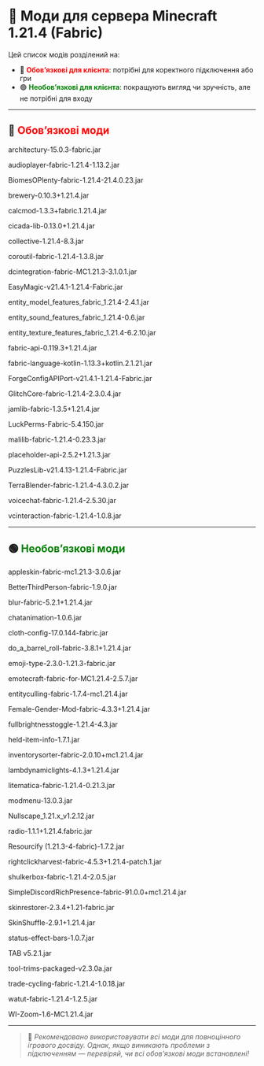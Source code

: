 # 🧩 Моди для сервера Minecraft 1.21.4 (Fabric)

Цей список модів розділений на:

- 🔴 <span style="color:red">**Обов’язкові для клієнта**</span>: потрібні для коректного підключення або гри
- 🟢 <span style="color:green">**Необов’язкові для клієнта**</span>: покращують вигляд чи зручність, але не потрібні для входу

---

## 🔴 <span style="color:red">Обов’язкові моди</span>

architectury-15.0.3-fabric.jar

audioplayer-fabric-1.21.4-1.13.2.jar

BiomesOPlenty-fabric-1.21.4-21.4.0.23.jar

brewery-0.10.3+1.21.4.jar

calcmod-1.3.3+fabric.1.21.4.jar

cicada-lib-0.13.0+1.21.4.jar

collective-1.21.4-8.3.jar

coroutil-fabric-1.21.4-1.3.8.jar

dcintegration-fabric-MC1.21.3-3.1.0.1.jar

EasyMagic-v21.4.1-1.21.4-Fabric.jar

entity_model_features_fabric_1.21.4-2.4.1.jar

entity_sound_features_fabric_1.21.4-0.6.jar

entity_texture_features_fabric_1.21.4-6.2.10.jar

fabric-api-0.119.3+1.21.4.jar

fabric-language-kotlin-1.13.3+kotlin.2.1.21.jar

ForgeConfigAPIPort-v21.4.1-1.21.4-Fabric.jar

GlitchCore-fabric-1.21.4-2.3.0.4.jar

jamlib-fabric-1.3.5+1.21.4.jar

LuckPerms-Fabric-5.4.150.jar

malilib-fabric-1.21.4-0.23.3.jar

placeholder-api-2.5.2+1.21.3.jar

PuzzlesLib-v21.4.13-1.21.4-Fabric.jar

TerraBlender-fabric-1.21.4-4.3.0.2.jar

voicechat-fabric-1.21.4-2.5.30.jar

vcinteraction-fabric-1.21.4-1.0.8.jar

---

## 🟢 <span style="color:green">Необов’язкові моди</span>

appleskin-fabric-mc1.21.3-3.0.6.jar

BetterThirdPerson-fabric-1.9.0.jar

blur-fabric-5.2.1+1.21.4.jar

chatanimation-1.0.6.jar

cloth-config-17.0.144-fabric.jar

do_a_barrel_roll-fabric-3.8.1+1.21.4.jar

emoji-type-2.3.0-1.21.3-fabric.jar

emotecraft-fabric-for-MC1.21.4-2.5.7.jar

entityculling-fabric-1.7.4-mc1.21.4.jar

Female-Gender-Mod-fabric-4.3.3+1.21.4.jar

fullbrightnesstoggle-1.21.4-4.3.jar

held-item-info-1.7.1.jar

inventorysorter-fabric-2.0.10+mc1.21.4.jar

lambdynamiclights-4.1.3+1.21.4.jar

litematica-fabric-1.21.4-0.21.3.jar

modmenu-13.0.3.jar

Nullscape_1.21.x_v1.2.12.jar

radio-1.1.1+1.21.4.fabric.jar

Resourcify (1.21.3-4-fabric)-1.7.2.jar

rightclickharvest-fabric-4.5.3+1.21.4-patch.1.jar

shulkerbox-fabric-1.21.4-2.0.5.jar

SimpleDiscordRichPresence-fabric-91.0.0+mc1.21.4.jar

skinrestorer-2.3.4+1.21-fabric.jar

SkinShuffle-2.9.1+1.21.4.jar

status-effect-bars-1.0.7.jar

TAB v5.2.1.jar

tool-trims-packaged-v2.3.0a.jar

trade-cycling-fabric-1.21.4-1.0.18.jar

watut-fabric-1.21.4-1.2.5.jar

WI-Zoom-1.6-MC1.21.4.jar

---

> 📌 *Рекомендовано використовувати всі моди для повноцінного ігрового досвіду. Однак, якщо виникають проблеми з підключенням — перевіряй, чи всі обов’язкові моди встановлені!*
